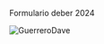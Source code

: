 Formulario deber 2024

![GuerreroDave](https://github.com/David23220/FormularioJavafx/assets/168136137/71ff3e37-cd97-4607-938c-d7c8a1caf323)
